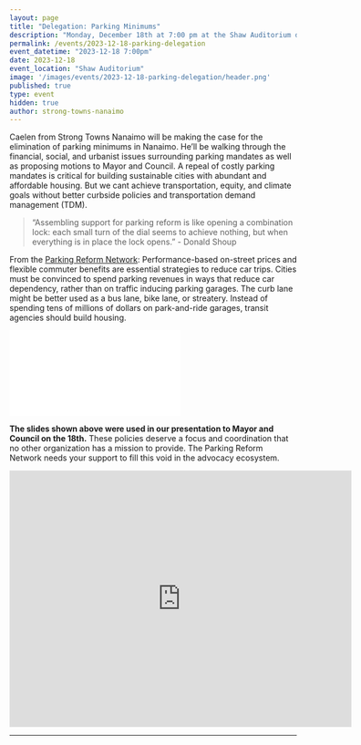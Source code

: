```yaml
---
layout: page
title: "Delegation: Parking Minimums"
description: "Monday, December 18th at 7:00 pm at the Shaw Auditorium downtown. We'll be advocating for the elimination of parking minimums in Nanaimo." 
permalink: /events/2023-12-18-parking-delegation
event_datetime: "2023-12-18 7:00pm"
date: 2023-12-18
event_location: "Shaw Auditorium"
image: '/images/events/2023-12-18-parking-delegation/header.png'
published: true
type: event
hidden: true
author: strong-towns-nanaimo
---
```


Caelen from Strong Towns Nanaimo will be making the case for the elimination of parking minimums in Nanaimo. He’ll be walking through the financial, social, and urbanist issues surrounding parking mandates as well as proposing motions to Mayor and Council. A repeal of costly parking mandates is critical for building sustainable cities with abundant and affordable housing. But we cant achieve transportation, equity, and climate goals without better curbside policies and transportation demand management (TDM). 

> “Assembling support for parking reform is like opening a combination lock: each small turn of the dial seems to achieve nothing, but when everything is in place the lock opens.” - Donald Shoup

From the [Parking Reform Network](https://parkingreform.org/): Performance-based on-street prices and flexible commuter benefits are essential strategies to reduce car trips. Cities must be convinced to spend parking revenues in ways that reduce car dependency, rather than on traffic inducing parking garages. The curb lane might be better used as a bus lane, bike lane, or streatery. Instead of spending tens of millions of dollars on park-and-ride garages, transit agencies should build housing. 

<embed class="pdf_render" src="/images/posts/2023-12-18-parking-delegation/parking-delegation-slides.pdf" >

__The slides shown above were used in our presentation to Mayor and Council on the 18th.__ These policies deserve a focus and coordination that no other organization has a mission to provide. The Parking Reform Network needs your support to fill this void in the advocacy ecosystem.

<iframe src="https://www.google.com/maps/embed?pb=!1m18!1m12!1m3!1d83371.71796565673!2d-124.07022698121078!3d49.23154616503783!2m3!1f0!2f0!3f0!3m2!1i1024!2i768!4f13.1!3m3!1m2!1s0x5488a15817a72431%3A0xc4e016d6c4401139!2sVancouver%20Island%20Conference%20Centre!5e0!3m2!1sen!2sca!4v1698552695296!5m2!1sen!2sca" width="600" height="450" style="border:0;" allowfullscreen="" loading="lazy" referrerpolicy="no-referrer-when-downgrade"></iframe>

***